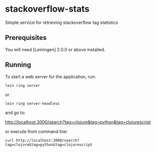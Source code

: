 # stackoverflow-stats

Simple service for retrieving stackoverflow tag statistics

## Prerequisites

You will need [Leiningen] 2.0.0 or above installed.

## Running

To start a web server for the application, run:

```
lein ring server
```
or

```
lein ring server-headless
```

and go to:

[http://localhost:3000/search?tag=clojure&tag=python&tag=clojurescript](http://localhost:3000/search?tag=clojure&tag=python&tag=clojurescript)

or execute from command line:

```
curl http://localhost:3000/search?tag=clojure&tag=python&tag=clojurescript
```
